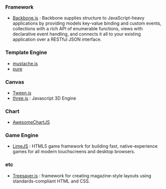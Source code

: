 ### Framework
- [Backbone.js](https://github.com/documentcloud/backbone) : Backbone supplies structure to JavaScript-heavy applications by providing models key-value binding and custom events, collections with a rich API of enumerable functions, views with declarative event handling, and connects it all to your existing application over a RESTful JSON interface.

### Template Engine
- [mustache.js](https://github.com/janl/mustache.js)
- [pure](http://beebole.com/pure/)

### Canvas
- [Tween.js](https://github.com/sole/tween.js)
- [three.js](https://github.com/mrdoob/three.js) : Javascript 3D Engine

### Chart
- [AwesomeChartJS](http://cyberpython.github.com/AwesomeChartJS/)

### Game Engine
- [LimeJS](http://www.limejs.com/) : HTML5 game framework for building fast, native-experience games for all modern touchscreens and desktop browsers.

### etc
- [Treesaver.js](http://treesaverjs.com/) : framework for creating magazine-style layouts using standards-compliant HTML and CSS.